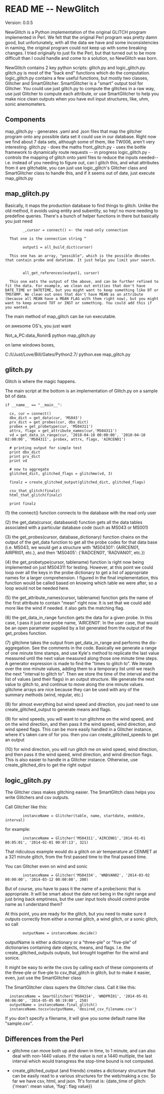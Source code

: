 READ ME -- NewGlitch
=========

Version: 0.0.5

NewGlitch is a Python implementation of the original GLITCH program implemented in Perl. We felt that the original Perl program was pretty damn good, but unfortunately, with all the data we have and some inconsistencies in naming, the original program could not keep up with some breaking changes. I tried originally to just fix the Perl, but that turned out to be more difficult than I could handle and come to a solution, so NewGlitch was born.

NewGlitch contains 2 key python scripts: glitch.py and logic_glitch.py. glitch.py is most of the "back end" functions which do the computation. logic_glitch.py contains a few useful functions, but mostly two classes, Glitcher and SmartGlitcher. SmartGlitcher is a "smart" output tool for Glitcher.  You could use just glitch.py to compute the glitches in a raw way, use just Glitcher to compute each attribute, or use SmartGlitcher to help you make nice clean outputs when you have evil input structures, like, uhm, sonic anemometers.

Components
------

map_glitch.py - generates .yaml and .json files that map the glitcher program onto any possible data set it could use in our database. Right now we find about 7 data sets, although some of them, like TW006, aren't very interesting.
glitch.py - does the maths
front_glitch.py - uses the bottle framework to dynamically route requests -- in progress
logic_glitch.py - controls the mapping of glitch onto yaml files to reduce the inputs needed-- i.e. instead of you needing to figure out, can I glitch this, and what attributes from it are glitchable, you can just use logic_glitch's Glitcher class and SmartGlitcher class to handle this, and if it seems out of date, just execute map_glitch.py

map_glitch.py
------------

Basically, it maps the production database to find things to glitch. Unlike the old method, it avoids using entity and subentity, so hey! no more needing to predefine queries. There's a bunch of helper functions in there but basically you just need

            _,cursor = connect() <- the read-only connection

      That one is the connection string ^

            output1 = all_build_dict(cursor)

      This one has an array, "possible", which is the possible dbcodes that contain probe and datetime. It just helps you limit your search.


            all_get_references(output1, cursor)

      This one eats the output of the above, and can be further refined to fit the data. For example, we clean out entities that don't have DATE_TIME or DATETIME, but you might want to keep something like DT or TMSTAMP. We clean out ones that don't have MEAN as an attribute (because all MEAN have a MEAN FLAG with them right now), but you might want to keep around TOT or INST or something. You could add this if you wanted.


The main method of map_glitch can be run executable. 

on awesome OS's, you just want

Not_a_PC:data_Ronin$ python map_glitch.py 

on lame windows boxes,

C:/I/Just/Love/Bill/Gates/Python2.7/ python.exe map_glitch.py


glitch.py
-------

Glitch is where the magic happens. 

The main script at the bottom is an implementation of Glitch.py on a sample bit of data.

    if __name__ == "__main__":

      cx, cur = connect()
      dbx_dict = get_data(cur, 'MS043')
      prx_dict = get_probes(cur, dbx_dict)
      probex = get_probetype(cur, 'MS04311')
      attrx, flagx = get_attribute_names(cur,'MS04311')
      vd = get_data_in_range(cur, '2010-04-10 00:00:00', '2010-04-10 02:00:00', 'MS04311', probex, attrx, flagx, 'AIRCEN01')

      # printing output for simple test
      print dbx_dict
      print prx_dict
      print vd

      # now to aggregate
      glitched_dict, glitched_flags = glitchme(vd, 3)

      finalz = create_glitched_output(glitched_dict, glitched_flags)

      csv_that_glitch(finalz)
      html_that_glitch(finalz)

      print finalz


(1) the connect() function connects to the database with the read only user

(2) the get_data(cursor, databaseid) function gets all the data tables associated
with a particular database code (such as MS043 or MS001)

(3) the get_probes(cursor, database_dictionary) function chains on the output of the
get_data function to get all the probe codes for that data base (i.e. MS043, we would get a structure with 'MS04301': {AIRCEN01, AIRPRI01, etc.}, and then 'MS0405': {'RADCEN01', 'RADVAN01', etc.})

(4) the get_probetype(cursor, tablename) function is right now being implemented on just MS04311 for testing. However, at this point we could loop over all the keys in the probe dictionary to get a list of appropriate names for a larger comprehension. I figured in the final implementation, this function would be called based on knowing which table we were after, so a loop would not be needed here.

(5) the get_attribute_names(cursor, tablename) function gets the name of the first attribute to contain "mean" right now. It is set that we could add more like the wind if needed. it also gets the matching flag.

(6) the get_data_in_range function gets the data for a given probe. In this case, I pass it just one probe name, 'AIRCEN01'. In the user case, that would be an open parameter supplied by a list generated from the output of the get_probes function. 

(7) glitchme takes the output from get_data_in_range and performs the dis-aggregation. See the comments in the code. Basically we generate a range of one minute time stamps, and use Kyle's method to replicate the last value measured until the next value measured along those one minute time steps. A generator expression is made to find the "times to glitch to". We iterate over the one minute values, adding them to a temporary list until we reach the next "interval to glitch to". Then we store the time of the interval and the list of values (and their flags) in an output structure. We generate the next value to glitch to, and continue to move along the one minute values. glitchme arrays are nice because they can be used with any of the summary methods (wind, regular, etc.)

(8) for almost everything but wind speed and direction, you just need to use create_glitched_output to generate means and flags. 

(9) for wind speeds, you will want to run glitchme on the wind speed, and on the wind direction, and then pass it the wind speed, wind direction, and wind speed flags. This can be more easily handled in a Glitcher instance, where it's taken care of for you. then you can create_glitched_speeds to get an output

(10) for wind direction, you will run glitch me on wind speed, wind direction, and then pass it the wind speed, wind direction, and wind direction flags. This is also easier to handle in a Glitcher instance. Otherwise, use create_glitched_dirs to get the right output

logic_glitch.py
----------

The Glitcher class makes glitching easier. The SmartGlitch class helps you write Glitchers and csv outputs.

Call Glitcher like this:


            instanceName = Glitcher(table, name, startdate, enddate, interval)

for example:

            instanceName = Glitcher('MS04311','AIRCEN01','2014-01-01 00:05:01', '2014-02-01 00:07:13', 321)

That ridiculous example would do a glitch on air temperature at CENMET at a 321 minute glitch, from the first passed time to the final passed time.

You can Glitcher even on wind and sonic

            instanceName = Glitcher('MS04334', 'WNDVAN02', '2014-03-02 00:00:00', '2014-03-12 00:00:00', 200)

But of course, you have to pass it the name of a probe/sonic that is appropriate. It will be smart about the date not being in the right range and just bring back emptiness, but the user input tools should control probe name as I understand them?

At this point, you are ready for the glitch, but you need to make sure it outputs correctly from either a normal glitch, a wind glitch, or a sonic glitch, so call

            outputName = instanceName.decide()

outputName is either a dictionary or a "three-ple" or "five-ple" of dictionaries containing date objects, means, and flags. I.e. the create_glitched_outputs outputs, but brought together for the wind and sonice.

It might be easy to write the csvs by calling each of these components of the three-ple or five-ple to csv_that_glitch in glitch, but to make it easier, even, just use the SmartGlitcher class


The SmartGlitcher class supers the Glitcher class. Call it like this:

      instanceName = SmartGlitcher('MS04314', 'WNDPRI01', '2014-05-01 00:06:00', '2014-05-05 00:19:00', 250)
      outputName = instanceName.final_glitch()
      instanceName.tocsv(outputName, 'desired_csv_filename.csv')

If you don't specify a filename, it will give you some default name like "sample.csv".

Differences from the Perl
-------------
* glitchme can move both up and down in time, to 1 minute, and can also deal with non-1440 values. If the value is not a 1440 multiple, the last interval which would transgress the stop-time bound is not computed.

* create_glitched_output (and friends) creates a dictionary structure that can be easily read to a various structures for the web/making a csv. So far we have csv, html, and json. Tt's format is: {date_time of glitch: {'mean': mean value, 'flag': flag value}}

